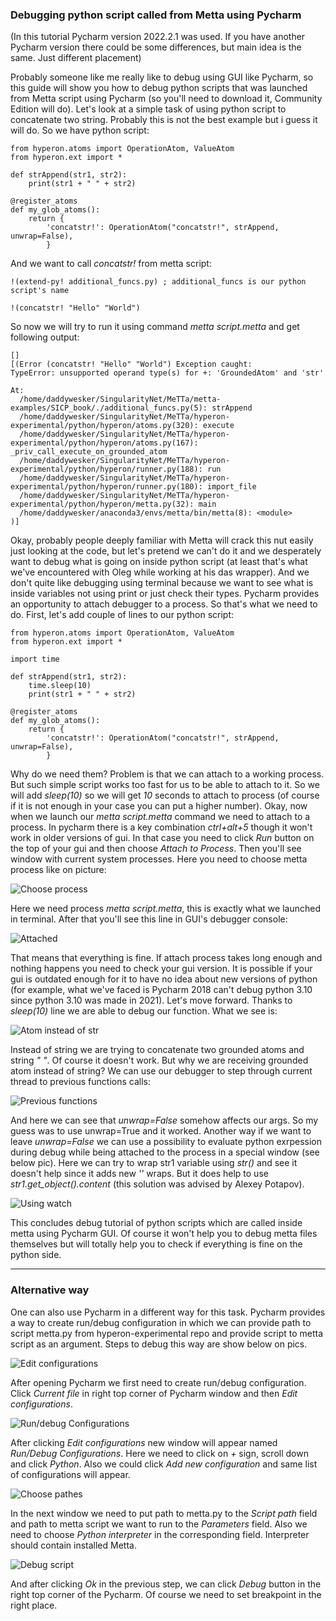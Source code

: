 ### Debugging python script called from Metta using Pycharm

(In this tutorial Pycharm version 2022.2.1 was used. If you have another Pycharm version there could be some differences, but main idea is the same. Just different placement)

Probably someone like me really like to debug using GUI like Pycharm, so this guide will show you how to debug python
scripts that was launched from Metta script using Pycharm (so you'll need to download it, Community Edition will do).
Let's look at a simple task of using python script to concatenate two string. Probably this is not the best example
but i guess it will do. So we have python script:

    from hyperon.atoms import OperationAtom, ValueAtom
    from hyperon.ext import *
    
    def strAppend(str1, str2):
        print(str1 + " " + str2)
    
    @register_atoms
    def my_glob_atoms():
        return {
            'concatstr!': OperationAtom("concatstr!", strAppend, unwrap=False),
            }

And we want to call *concatstr!* from metta script:

    !(extend-py! additional_funcs.py) ; additional_funcs is our python script's name
    
    !(concatstr! "Hello" "World")

So now we will try to run it using command *metta script.metta* and get following output:

    []
    [(Error (concatstr! "Hello" "World") Exception caught:
    TypeError: unsupported operand type(s) for +: 'GroundedAtom' and 'str'
    
    At:
      /home/daddywesker/SingularityNet/MeTTa/metta-examples/SICP_book/./additional_funcs.py(5): strAppend
      /home/daddywesker/SingularityNet/MeTTa/hyperon-experimental/python/hyperon/atoms.py(320): execute
      /home/daddywesker/SingularityNet/MeTTa/hyperon-experimental/python/hyperon/atoms.py(167): _priv_call_execute_on_grounded_atom
      /home/daddywesker/SingularityNet/MeTTa/hyperon-experimental/python/hyperon/runner.py(188): run
      /home/daddywesker/SingularityNet/MeTTa/hyperon-experimental/python/hyperon/runner.py(180): import_file
      /home/daddywesker/SingularityNet/MeTTa/hyperon-experimental/python/hyperon/metta.py(32): main
      /home/daddywesker/anaconda3/envs/metta/bin/metta(8): <module>
    )]


Okay, probably people deeply familiar with Metta will crack this nut easily just looking at the code, but let's pretend 
we can't do it and we desperately want to debug what is going on inside python script (at least that's what we've 
encountered with Oleg while working at his das wrapper). And we don't quite like debugging using terminal because we 
want to see what is inside variables not using print or just check their types. Pycharm provides an opportunity to 
attach debugger to a process. So that's what we need to do. First, let's add couple of lines to our python script:

    from hyperon.atoms import OperationAtom, ValueAtom
    from hyperon.ext import *
    
    import time
    
    def strAppend(str1, str2):
        time.sleep(10)
        print(str1 + " " + str2)
    
    @register_atoms
    def my_glob_atoms():
        return {
            'concatstr!': OperationAtom("concatstr!", strAppend, unwrap=False),
            }

Why do we need them? Problem is that we can attach to a working process. But such simple script works too fast for us
to be able to attach to it. So we will add *sleep(10)* so we will get *10* seconds to attach to process (of course if 
it is not enough in your case you can put a higher number). Okay, now when we launch our *metta script.metta* command
we need to attach to a process. In pycharm there is a key combination *ctrl+alt+5* though it won't work in older 
versions of gui. In that case you need to click *Run* button on the top of your gui and then choose *Attach to Process*.
Then you'll see window with current system processes. Here you need to choose metta process like on picture:

![Choose process](./1.png)

Here we need process *metta script.metta*, this is exactly what we launched in terminal. After that you'll see this line 
in GUI's debugger console:

![Attached](./2.png)

That means that everything is fine. If attach process takes long enough and nothing happens you need to check your gui
version. It is possible if your gui is outdated enough for it to have no idea about new versions of python (for example,
what we've faced is Pycharm 2018 can't debug python 3.10 since python 3.10 was made in 2021). Let's move forward. Thanks
to *sleep(10)* line we are able to debug our function. What we see is:

![Atom instead of str](./3.png)

Instead of string we are trying to concatenate two grounded atoms and string *" "*. Of course it doesn't work. But why 
we are receiving grounded atom instead of string? We can use our debugger to step through current thread to previous 
functions calls:

![Previous functions](./4.png)

And here we can see that *unwrap=False* somehow affects our args. So my guess was to use unwrap=True and it worked. 
Another way if we want to leave *unwrap=False* we can use a possibility to evaluate python exrpession during debug 
while being attached to the process in a special window (see below pic). Here we can try to wrap str1 variable using 
*str()* and see it doesn't help since it adds new *''* wraps. But it does help to use *str1.get_object().content* 
(this solution was advised by Alexey Potapov). 

![Using watch](./5.png)

This concludes debug tutorial of python scripts which are called inside metta using Pycharm GUI. Of course it won't 
help you to debug metta files themselves but will totally help you to check if everything is fine on the python side. 
_______________________________________________________

### Alternative way

One can also use Pycharm in a different way for this task. Pycharm provides a way to create run/debug configuration 
in which we can provide path to script metta.py from hyperon-experimental repo and provide script to metta script as
an argument. Steps to debug this way are show below on pics.

![Edit configurations](./6.png)

After opening Pycharm we first need to create run/debug configuration. Click *Current file* in right top corner of 
Pycharm window and then *Edit configurations*. 

![Run/debug Configurations](./7.png)

After clicking *Edit configurations* new window will appear named *Run/Debug Configurations*. Here we need to click on 
*+* sign, scroll down and click *Python*. Also we could click *Add new configuration* and same list of configurations 
will appear. 

![Choose pathes](./8.png)

In the next window we need to put path to metta.py to the *Script path* field and path to metta script we want to run to
the *Parameters* field. Also we need to choose *Python interpreter* in the corresponding field. Interpreter should 
contain installed Metta. 

![Debug script](./9.png)

And after clicking *Ok* in the previous step, we can click *Debug* button in the right top corner of the Pycharm. Of 
course we need to set breakpoint in the right place.
